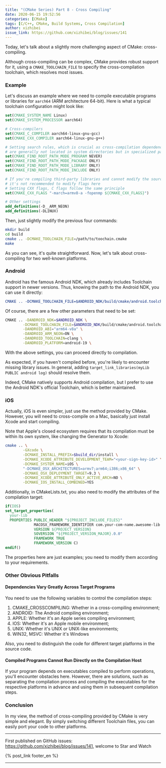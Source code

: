 ```yaml
---
title: "(CMake Series) Part 8 - Cross Compiling"
date: 2020-06-15 19:52:56
categories: [CMake]
tags: [C/C++, CMake, Build Systems, Cross Compilation]
author: xizhibei
issue_link: https://github.com/xizhibei/blog/issues/141
---
```

<!-- en_title: cmake-8-cross-compiling -->
<!-- toc -->

Today, let's talk about a slightly more challenging aspect of CMake: cross-compiling.

Although cross-compiling can be complex, CMake provides robust support for it, using a `CMAKE_TOOLCHAIN_FILE` to specify the cross-compilation toolchain, which resolves most issues.

### Example

Let's discuss an example where we need to compile executable programs or libraries for `aarch64` (ARM architecture 64-bit). Here is what a typical toolchain configuration might look like:

```cmake
set(CMAKE_SYSTEM_NAME Linux)
set(CMAKE_SYSTEM_PROCESSOR aarch64)

# Cross-compilers
set(CMAKE_C_COMPILER aarch64-linux-gnu-gcc)
set(CMAKE_CXX_COMPILER aarch64-linux-gnu-g++)

# Setting search rules, which is crucial as cross-compilation dependencies
# are generally not located in system directories but in specialized paths
set(CMAKE_FIND_ROOT_PATH_MODE_PROGRAM NEVER)
set(CMAKE_FIND_ROOT_PATH_MODE_PACKAGE ONLY)
set(CMAKE_FIND_ROOT_PATH_MODE_LIBRARY ONLY)
set(CMAKE_FIND_ROOT_PATH_MODE_INCLUDE ONLY)

# If you're compiling third-party libraries and cannot modify the source code,
# it's not recommended to modify flags here
# Setting CXX flags, C flags follow the same principle
set(CMAKE_CXX_FLAGS "-march=armv8-a -fopenmp ${CMAKE_CXX_FLAGS}")

# Other settings
add_definitions(-D__ARM_NEON)
add_definitions(-DLINUX)
```

Then, just slightly modify the previous four commands:

```bash
mkdir build
cd build
cmake .. -DCMAKE_TOOLCHAIN_FILE=/path/to/toochain.cmake
make
```

As you can see, it's quite straightforward. Now, let's talk about cross-compiling for two well-known platforms.

### Android

Android has the famous Android NDK, which already includes Toolchain support in newer versions. Thus, knowing the path to the Android NDK, you can use it directly:

```cmake
CMAKE .. -DCMAKE_TOOLCHAIN_FILE=$ANDROID_NDK/build/cmake/android.toolchain.cmake
```

Of course, there are a few other parameters that need to be set:

```bash
CMAKE .. -DANDROID_NDK=$ANDROID_NDK \
        -DCMAKE_TOOLCHAIN_FILE=$ANDROID_NDK/build/cmake/android.toolchain.cmake \
        -DANDROID_ABI="arm64-v8a" \
        -DANDROID_ARM_NEON=ON \
        -DANDROID_TOOLCHAIN=clang \
        -DANDROID_PLATFORM=android-19 \
```

With the above settings, you can proceed directly to compilation.

As expected, if you haven't compiled before, you're likely to encounter missing library issues. In general, adding `target_link_libraries(myLib PUBLIC android log)` should resolve them.

Indeed, CMake natively supports Android compilation, but I prefer to use the Android NDK's official Toolchain, which is better maintained.

### iOS

Actually, iOS is even simpler, just use the method provided by CMake. However, you will need to cross-compile on a Mac, basically just install Xcode and start compiling.

Note that Apple's closed ecosystem requires that its compilation must be within its own system, like changing the Generator to Xcode:

```bash
cmake .. \
        -GXcode \
        -DCMAKE_INSTALL_PREFIX=$build_dir/install \
        -DCMAKE_XCODE_ATTRIBUTE_DEVELOPMENT_TEAM="<your-sign-key-id>" \
        -DCMAKE_SYSTEM_NAME=iOS \
        "-DCMAKE_OSX_ARCHITECTURES=armv7;arm64;i386;x86_64" \
        -DCMAKE_OSX_DEPLOYMENT_TARGET=9.3 \
        -DCMAKE_XCODE_ATTRIBUTE_ONLY_ACTIVE_ARCH=NO \
        -DCMAKE_IOS_INSTALL_COMBINED=YES
```

Additionally, in CMakeLists.txt, you also need to modify the attributes of the compilation target:

```cmake
if(IOS)
set_target_properties(
  your-lib
  PROPERTIES PUBLIC_HEADER "${PROJECT_INCLUDE_FILES}"
             MACOSX_FRAMEWORK_IDENTIFIER com.your-com-name.awesome-lib
             VERSION ${PROJECT_VERSION}
             SOVERSION "${PROJECT_VERSION_MAJOR}.0.0"
             FRAMEWORK TRUE
             FRAMEWORK_VERSION C)
endif()
```

The properties here are just examples; you need to modify them according to your requirements.

### Other Obvious Pitfalls

#### Dependencies Vary Greatly Across Target Programs

You need to use the following variables to control the compilation steps:

1.  CMAKE_CROSSCOMPILING: Whether in a cross-compiling environment;
2.  ANDROID: The Android compiling environment;
3.  APPLE: Whether it's an Apple series compiling environment;
4.  IOS: Whether it's an Apple mobile environment;
5.  UNIX: Whether it's UNIX or UNIX-like environments;
6.  WIN32, MSVC: Whether it's Windows

Also, you need to distinguish the code for different target platforms in the source code.

#### Compiled Programs Cannot Run Directly on the Compilation Host

If your program depends on executables compiled to perform operations, you'll encounter obstacles here. However, there are solutions, such as separating the compilation process and compiling the executables for the respective platforms in advance and using them in subsequent compilation steps.

### Conclusion

In my view, the method of cross-compiling provided by CMake is very simple and elegant. By simply switching different Toolchain files, you can easily port your code to other platforms.


***
First published on GitHub issues: https://github.com/xizhibei/blog/issues/141, welcome to Star and Watch

{% post_link footer_en %}
***
